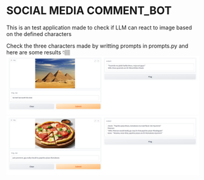 # SOCIAL MEDIA COMMENT_BOT

This is an test application made to check if LLM can react to image based on the defined characters

Check the three characters made by writting prompts in prompts.py 
and here are some results 👇🏽
![alt text](Images/1.png)
![alt text](Images/2.png)